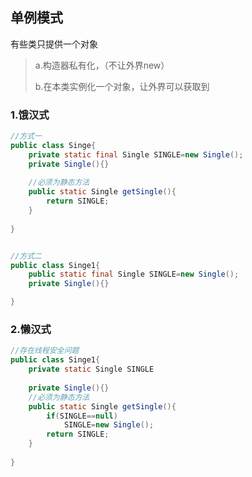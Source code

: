 ## 单例模式

有些类只提供一个对象

> a.构造器私有化，（不让外界new）
>
> b.在本类实例化一个对象，让外界可以获取到



### 1.饿汉式

```java
//方式一
public class Singe{
    private static final Single SINGLE=new Single();
    private Single(){}
    
    //必须为静态方法
    public static Single getSingle(){
        return SINGLE;
    }
    
}


//方式二
public class Singe1{
    public static final Single SINGLE=new Single();
    private Single(){}

}
```





### 2.懒汉式

```java
//存在线程安全问题
public class Singe1{
    private static Single SINGLE
    
    private Single(){}
    //必须为静态方法
    public static Single getSingle(){
        if(SINGLE==null)
            SINGLE=new Single();
        return SINGLE;
    }
   
}
```

